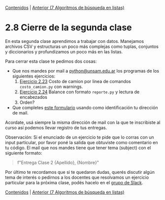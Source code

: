 [Contenidos](../Contenidos.md) \| [Anterior (7 Algoritmos de búsqueda en listas)](07_R_Busquedas.md)

# 2.8 Cierre de la segunda clase

En esta segunda clase aprendimos a trabajar con datos. Manejamos archivos CSV y estructuras un poco más complejas como tuplas, conjuntos y diccionarios y profundizamos un poco más en las listas.

Para cerrar esta clase te pedimos dos cosas:
* Que nos mandes por mail a <python@unsam.edu.ar> los programas de los siguientes ejercicios:
    1. [Ejercicio 2.23](../02_Datos/06_204Sequences.md#ejercicio-223-un-ejemplo-práctico-de-enumerate)  Costo de camion por linea de comandos `costo_camion.py` con warnings.
    2. [Ejercicio 2.24](../02_Datos/06_204Sequences.md#ejercicio-224-la-función-zip) Balance con formato `reporte.py` y lectura de encabezados
    3. Orden?
* Que completes [este formulario](link) usando como identificación tu dirección de mail.
 

Acordate, usá siempre la misma dirección de mail con la que te inscribiste al curso así podemos llevar registro de tus entregas.

Observación: Si el enunciado de un ejercicio te pide que lo corras con un input particular, por favor poné la salida que obtuviste como comentario en tu código. El mail que nos mandes tiene que tener tema (subject) con el siguiente formato: 
> f"Entrega Clase 2 {Apellido}, {Nombre}" 

Por último te recordamos que si te quedaron dudas, querés discutir algún tema de interés o pedirnos a los docentes que resolvamos un ejercicio particular para la próxima clase, podés hacelo en el [grupo de Slack](../Slack.md).


[Contenidos](../Contenidos.md) \| [Anterior (7 Algoritmos de búsqueda en listas)](07_R_Busquedas.md)

